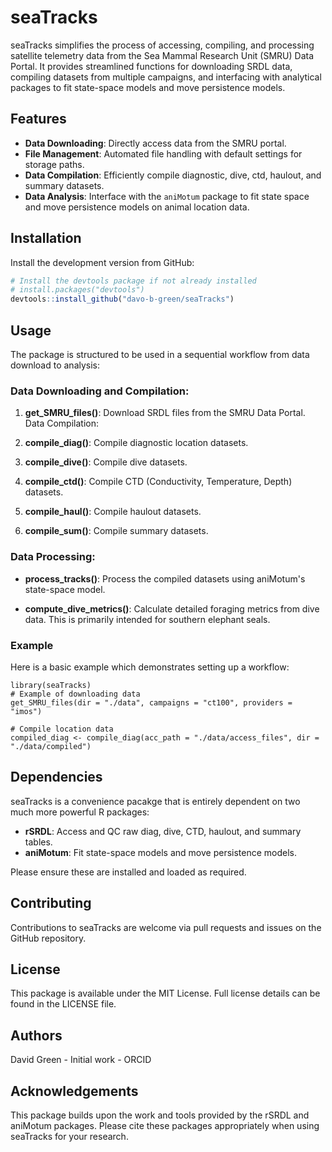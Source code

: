 # seaTracks

seaTracks simplifies the process of accessing, compiling, and processing satellite telemetry data from the Sea Mammal Research Unit (SMRU) Data Portal. It provides streamlined functions for downloading SRDL data, compiling datasets from multiple campaigns, and interfacing with analytical packages to fit state-space models and move persistence models.

## Features
- **Data Downloading**: Directly access data from the SMRU portal.
- **File Management**: Automated file handling with default settings for storage paths.
- **Data Compilation**: Efficiently compile diagnostic, dive, ctd, haulout, and summary datasets.
- **Data Analysis**: Interface with the `aniMotum` package to fit state space and move persistence models on animal location data.

## Installation

Install the development version from GitHub:

```r
# Install the devtools package if not already installed
# install.packages("devtools")
devtools::install_github("davo-b-green/seaTracks")
```
## Usage
The package is structured to be used in a sequential workflow from data download to analysis:

### Data Downloading and Compilation:

1. **get_SMRU_files()**: Download SRDL files from the SMRU Data Portal.
Data Compilation:

2. **compile_diag()**: Compile diagnostic location datasets.
3. **compile_dive()**: Compile dive datasets.
4. **compile_ctd()**: Compile CTD (Conductivity, Temperature, Depth) datasets.
5. **compile_haul()**: Compile haulout datasets.
6. **compile_sum()**: Compile summary datasets.

### Data Processing:

- **process_tracks()**: Process the compiled datasets using aniMotum's state-space model.
  
- **compute_dive_metrics()**: Calculate detailed foraging metrics from dive data. This is primarily intended for southern elephant seals.

### Example
Here is a basic example which demonstrates setting up a workflow:

```{r}
library(seaTracks)
# Example of downloading data
get_SMRU_files(dir = "./data", campaigns = "ct100", providers = "imos")

# Compile location data
compiled_diag <- compile_diag(acc_path = "./data/access_files", dir = "./data/compiled")
```
## Dependencies
seaTracks is a convenience pacakge that is entirely dependent on two much more powerful R packages:

- **rSRDL**: Access and QC raw diag, dive, CTD, haulout, and summary tables.
- **aniMotum**: Fit state-space models and move persistence models.

Please ensure these are installed and loaded as required.

## Contributing
Contributions to seaTracks are welcome via pull requests and issues on the GitHub repository.

## License
This package is available under the MIT License. Full license details can be found in the LICENSE file.

## Authors
David Green - Initial work - ORCID

## Acknowledgements
This package builds upon the work and tools provided by the rSRDL and aniMotum packages. Please cite these packages appropriately when using seaTracks for your research.
